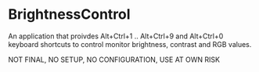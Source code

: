 BrightnessControl
=================

An application that proivdes Alt+Ctrl+1 .. Alt+Ctrl+9 and Alt+Ctrl+0 keyboard shortcuts
to control monitor brightness, contrast and RGB values.

NOT FINAL, NO SETUP, NO CONFIGURATION, USE AT OWN RISK